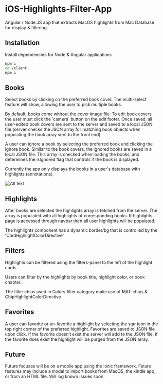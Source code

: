 # iOS-Highlights-Filter-App
Angular / Node.JS app that extracts MacOS highlights from Mac Database for display &amp; filtering.

## Installation

Install dependencies for Node & Angular applications

```bash
npm i
cd /client
npm i 
```

## Books
Select books by clicking on the preferred book cover. The multi-select feature will show, allowing the user to pick multiple books.   

By default, books come without the cover image file. To edit book covers the user must click the 'camera' button on the edit footer. Once saved, all user-edited book covers are sent to the server and saved to a local JSON file (server checks the JSON array for matching book objects when populating the book array sent to the front end)

A user can ignore a book by selecting the preferred book and clicking the ignore book. Similar to the book covers, the ignored books are saved in a local JSON file. This array is checked when loading the books, and determines the isIgnored flag that controls if the book is displayed. 

Currently the app only displays the books in a user's database with highlights (annotations). 

![Alt text](screenshots/home.jpg?raw=true "Home")


## Highlights
After books are selected the highlights array is fetched from the server. The array is populated with all highlights of corresponding books. If highlights page is accessed through navbar then all user highlights will be populated.

The highlights component has a dynamic border/bg that is controlled by the 'CardHighlightColorDirective'  

## Filters
Highlights can be filtered using the filters-panel to the left of the highlight cards.

Users can filter by the highlights by book title, highlight color, or book chapter. 

The filter chips used in Colors filter category make use of MAT-chips & ChipHighlightColorDirective

## Favorites
A user can favorite or un-favorite a highlight by selecting the star icon in the top right corner of the preferred highlight.
Favorites are saved to JSON file upon click. If the favorite doesn’t exist the server will add to the JSON file, if the favorite does exist the highlight will be purged from the JSON array. 
 
## Future
Future focuses will be on a mobile app using the Ionic framework. Future features may include a modal to import books from MacOS, the kindle app, or from an HTML file.
Will log known issues soon. 
